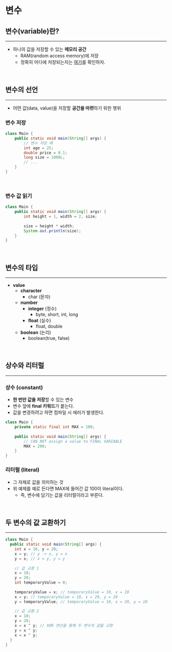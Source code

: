 # 변수

## 변수(variable)란?

---

* 하나의 값을 저장할 수 있는 **메모리 공간**
  * RAM(random access memory)에 저장
  * 정확히 어디에 저장되는지는 [여기](..%2F..%2FtheJavaCodeManipulation%2F02.JVM.md)를 확인하자.

<br>

## 변수의 선언

---

* 어떤 값(data, value)을 저장할 **공간을 마련**하기 위한 행위

### 변수 저장
```java
class Main {
    public static void main(String[] args) {
        // 변수 저장 예
        int age = 25;
        double price = 0.1;
        long size = 1000L;
        // ...
    }
}
```

<br>

### 변수 값 읽기

```java
class Main {
    public static void main(String[] args) {
        int height = 1, width = 2, size;
        
        size = height * width;
        System.out.println(size);
    }
}
```

<br>

## 변수의 타입

---

* **value**
  * **character**
    * char (문자)
  * **number**
    * **integer** (정수)
      * byte, short, int, long
    * **float** (실수)
      * float, double
  * **boolean** (논리)
    * boolean(true, false)

<br>

## 상수와 리터럴

---

### 상수 (constant)
* **한 번만 값을 저장**할 수 있는 변수
* 변수 앞에 **final 키워드**가 붙는다.
* 값을 변경하려고 하면 컴파일 시 에러가 발생한다.
```java
class Main {
    private static final int MAX = 100;
    
    public static void main(String[] args) {
        // CAN NOT assign a value to FINAL VARIABLE
        MAX = 200;
    }
}
```

### 리터럴 (literal)
* 그 자체로 값을 의미하는 것
* 위 예제를 예로 든다면 MAX에 들어간 값 100이 literal이다.
  * 즉, 변수에 담기는 값을 리터럴이라고 부른다.

<br>

## 두 변수의 값 교환하기

---

```java
class Main {
  public static void main(String[] args) {
    int x = 10, y = 20;
    x = y; // y -> x, y = x
    y = x; // x = y, y = y
    
    // 값 교환 1
    x = 10;
    y = 20;
    int temporaryValue = 0;
    
    temporaryValue = x; // temporaryValue = 10, x = 10
    x = y; // temporaryValue = 10, x = 20, y = 20
    y = temporaryValue; // temporaryValue = 10, x = 20, y = 10
    
    // 값 교환 2
    x = 10;
    y = 20;
    x = x ^ y; // XOR 연산을 통해 두 변수의 값을 교환
    y = x ^ y;
    x = x ^ y;
  }
}
```





<br><br><br><br><br><br><br><br><br><br><br><br><br><br><br><br><br><br><br><br><br><br><br><br><br><br><br><br><br><br><br><br><br><br><br><br><br><br><br><br><br><br><br><br><br><br><br><br><br><br><br><br><br><br><br><br><br><br><br><br><br><br><br><br><br><br><br><br><br><br><br><br><br><br><br><br><br><br><br><br><br><br><br><br><br><br><br><br><br><br><br><br><br><br><br><br><br><br><br><br><br><br><br><br><br><br><br><br><br><br><br><br><br><br><br><br><br><br><br><br><br><br><br><br><br><br><br><br><br><br><br><br><br><br><br><br><br><br><br><br><br><br><br><br><br><br><br><br><br><br><br><br><br><br><br><br><br><br><br><br><br><br><br><br><br><br><br><br><br><br><br><br><br><br><br><br><br><br><br><br><br><br><br><br><br><br><br><br><br><br><br><br><br><br><br><br><br><br><br><br><br><br><br><br><br><br><br><br><br><br><br><br><br><br><br><br><br><br><br><br><br><br><br><br><br><br><br><br><br><br><br><br><br><br><br><br><br><br><br><br><br><br><br><br><br><br><br><br><br><br><br><br><br><br><br><br><br><br><br><br><br><br><br><br><br><br><br><br><br><br><br><br><br><br><br><br><br><br><br><br><br><br><br><br><br><br><br><br><br><br><br><br><br><br><br><br><br><br><br><br><br><br><br><br><br><br><br><br><br><br><br><br><br><br><br><br><br><br><br><br><br><br><br><br><br><br><br><br><br><br><br><br><br><br><br><br><br><br><br><br><br><br><br><br><br><br><br><br><br><br><br><br><br><br><br><br><br><br><br><br>